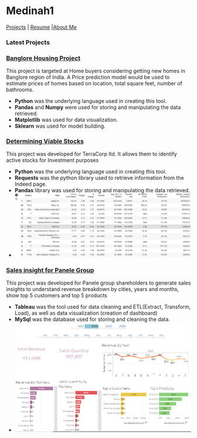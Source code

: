 # Medinah1

[Projects](README.md) | [Resume](resume.md) |[About Me](About.md)

### Latest Projects

### [Banglore Housing Project](https://colab.research.google.com/gist/Gongola/5d02997d95c0d3edfea5ff8567ade2f8/banglore-housing.ipynb)
This project is targeted at Home buyers considering getting new homes in Banglore region of India. A Price prediction model would be used to estimate prices of homes based on location, total square feet, number of bathrooms.
- **Python** was the underlying language used in creating this tool.
- **Pandas** and **Numpy** were used for storing and manipulating the data retrieved.
- **Matplotlib** was used for data visualization.
- **Sklearn** was used for model building.


### [Determining Viable Stocks](https://colab.research.google.com/drive/1qyWQ6ok4GtmuuEdAr1L0NY9Gmn2AwOyl#scrollTo=Yc0s9snYJsir)
This project was developed for TerraCorp ltd. It allows them to identify active stocks for Investment purposes
- **Python** was the underlying language used in creating this tool.
- **Requests** was the python library used to retrieve information from the Indeed page.
- **Pandas** library was used for storing and manipulating the data retrieved.
- ![Dataframe showing sort by volume](image.png)


### [Sales insight for Panele Group](https://prod-useast-a.online.tableau.com/#/site/medinah/workbooks/434532?:origin=card_share_link)
This project was developed for Panele group shareholders to generate sales insights to understand revenue breakdown by cities, years and months, show top 5 customers and top 5 products
- **Tableau** was the tool used for data cleaning and ETL(Extract, Transform, Load), as well as data visualization (creation of dashboard)
- **MySql** was the database used for storing and cleaning the data.
- ![Panele Sales Insight Dashboard](PaneleDashboard.png)

